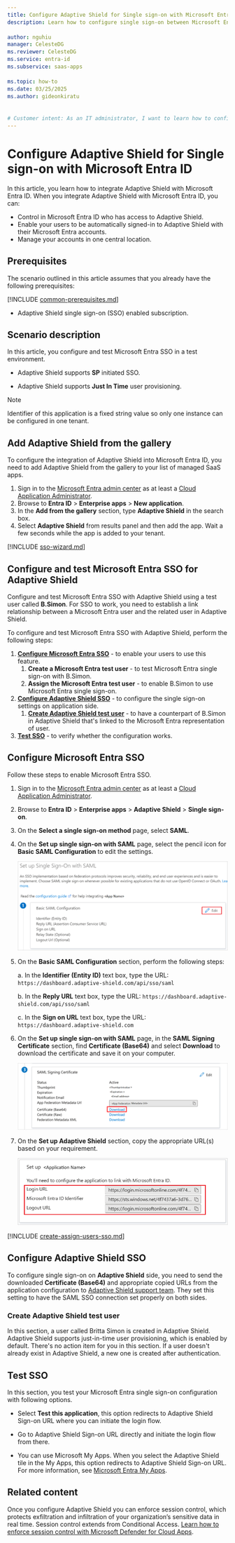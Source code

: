 ```yaml
---
title: Configure Adaptive Shield for Single sign-on with Microsoft Entra ID
description: Learn how to configure single sign-on between Microsoft Entra ID and Adaptive Shield.

author: nguhiu
manager: CelesteDG
ms.reviewer: CelesteDG
ms.service: entra-id
ms.subservice: saas-apps

ms.topic: how-to
ms.date: 03/25/2025
ms.author: gideonkiratu


# Customer intent: As an IT administrator, I want to learn how to configure single sign-on between Microsoft Entra ID and Adaptive Shield so that I can control who has access to Adaptive Shield, enable automatic sign-in with Microsoft Entra accounts, and manage my accounts in one central location.
---
```


# Configure Adaptive Shield for Single sign-on with Microsoft Entra ID

In this article,  you learn how to integrate Adaptive Shield with Microsoft Entra ID. When you integrate Adaptive Shield with Microsoft Entra ID, you can:

* Control in Microsoft Entra ID who has access to Adaptive Shield.
* Enable your users to be automatically signed-in to Adaptive Shield with their Microsoft Entra accounts.
* Manage your accounts in one central location.

## Prerequisites

The scenario outlined in this article assumes that you already have the following prerequisites:

[!INCLUDE [common-prerequisites.md](~/identity/saas-apps/includes/common-prerequisites.md)]
* Adaptive Shield single sign-on (SSO) enabled subscription.

## Scenario description

In this article,  you configure and test Microsoft Entra SSO in a test environment.

* Adaptive Shield supports **SP** initiated SSO.

* Adaptive Shield supports **Just In Time** user provisioning.

> [!NOTE]
> Identifier of this application is a fixed string value so only one instance can be configured in one tenant.

## Add Adaptive Shield from the gallery

To configure the integration of Adaptive Shield into Microsoft Entra ID, you need to add Adaptive Shield from the gallery to your list of managed SaaS apps.

1. Sign in to the [Microsoft Entra admin center](https://entra.microsoft.com) as at least a [Cloud Application Administrator](~/identity/role-based-access-control/permissions-reference.md#cloud-application-administrator).
1. Browse to **Entra ID** > **Enterprise apps** > **New application**.
1. In the **Add from the gallery** section, type **Adaptive Shield** in the search box.
1. Select **Adaptive Shield** from results panel and then add the app. Wait a few seconds while the app is added to your tenant.

 [!INCLUDE [sso-wizard.md](~/identity/saas-apps/includes/sso-wizard.md)]

<a name='configure-and-test-azure-ad-sso-for-adaptive-shield'></a>

## Configure and test Microsoft Entra SSO for Adaptive Shield

Configure and test Microsoft Entra SSO with Adaptive Shield using a test user called **B.Simon**. For SSO to work, you need to establish a link relationship between a Microsoft Entra user and the related user in Adaptive Shield.

To configure and test Microsoft Entra SSO with Adaptive Shield, perform the following steps:

1. **[Configure Microsoft Entra SSO](#configure-azure-ad-sso)** - to enable your users to use this feature.
    1. **Create a Microsoft Entra test user** - to test Microsoft Entra single sign-on with B.Simon.
    1. **Assign the Microsoft Entra test user** - to enable B.Simon to use Microsoft Entra single sign-on.
1. **[Configure Adaptive Shield SSO](#configure-adaptive-shield-sso)** - to configure the single sign-on settings on application side.
    1. **[Create Adaptive Shield test user](#create-adaptive-shield-test-user)** - to have a counterpart of B.Simon in Adaptive Shield that's linked to the Microsoft Entra representation of user.
1. **[Test SSO](#test-sso)** - to verify whether the configuration works.

<a name='configure-azure-ad-sso'></a>

## Configure Microsoft Entra SSO

Follow these steps to enable Microsoft Entra SSO.

1. Sign in to the [Microsoft Entra admin center](https://entra.microsoft.com) as at least a [Cloud Application Administrator](~/identity/role-based-access-control/permissions-reference.md#cloud-application-administrator).
1. Browse to **Entra ID** > **Enterprise apps** > **Adaptive Shield** > **Single sign-on**.
1. On the **Select a single sign-on method** page, select **SAML**.
1. On the **Set up single sign-on with SAML** page, select the pencil icon for **Basic SAML Configuration** to edit the settings.

   ![Edit Basic SAML Configuration](common/edit-urls.png)

1. On the **Basic SAML Configuration** section, perform the following steps:

    a. In the **Identifier (Entity ID)** text box, type the URL: `https://dashboard.adaptive-shield.com/api/sso/saml`

	b. In the **Reply URL** text box, type the URL: `https://dashboard.adaptive-shield.com/api/sso/saml`
    
    c. In the **Sign on URL** text box, type the URL:   `https://dashboard.adaptive-shield.com`

1. On the **Set up single sign-on with SAML** page, in the **SAML Signing Certificate** section,  find **Certificate (Base64)** and select **Download** to download the certificate and save it on your computer.

	![The Certificate download link](common/certificatebase64.png)

1. On the **Set up Adaptive Shield** section, copy the appropriate URL(s) based on your requirement.

	![Copy configuration URLs](common/copy-configuration-urls.png)

<a name='create-an-azure-ad-test-user'></a>

[!INCLUDE [create-assign-users-sso.md](~/identity/saas-apps/includes/create-assign-users-sso.md)]

## Configure Adaptive Shield SSO

To configure single sign-on on **Adaptive Shield** side, you need to send the downloaded **Certificate (Base64)** and appropriate copied URLs from the application configuration to [Adaptive Shield support team](mailto:support@adaptive-shield.com). They set this setting to have the SAML SSO connection set properly on both sides.

### Create Adaptive Shield test user

In this section, a user called Britta Simon is created in Adaptive Shield. Adaptive Shield supports just-in-time user provisioning, which is enabled by default. There's no action item for you in this section. If a user doesn't already exist in Adaptive Shield, a new one is created after authentication.

## Test SSO 

In this section, you test your Microsoft Entra single sign-on configuration with following options. 

* Select **Test this application**, this option redirects to Adaptive Shield Sign-on URL where you can initiate the login flow. 

* Go to Adaptive Shield Sign-on URL directly and initiate the login flow from there.

* You can use Microsoft My Apps. When you select the Adaptive Shield tile in the My Apps, this option redirects to Adaptive Shield Sign-on URL. For more information, see [Microsoft Entra My Apps](/azure/active-directory/manage-apps/end-user-experiences#azure-ad-my-apps).

## Related content

Once you configure Adaptive Shield you can enforce session control, which protects exfiltration and infiltration of your organization’s sensitive data in real time. Session control extends from Conditional Access. [Learn how to enforce session control with Microsoft Defender for Cloud Apps](/cloud-app-security/proxy-deployment-aad).
